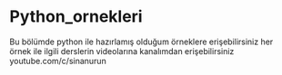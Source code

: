 # Python_ornekleri

Bu bölümde python ile hazırlamış olduğum örneklere erişebilirsiniz
her örnek ile ilgili derslerin videolarına kanalımdan erişebilirsiniz
youtube.com/c/sinanurun

